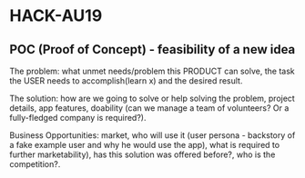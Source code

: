 # HACK-AU19

## POC (Proof of Concept) - feasibility of a new idea
The problem:
what unmet needs/problem this PRODUCT can solve, the task the USER needs to accomplish(learn x) and the desired result.

The solution:
how are we going to solve or help solving the problem, project details, app features, doability (can we manage a team of volunteers? Or a fully-fledged company is required?).

Business Opportunities:
market, who will use it (user persona - backstory of a fake example user and why he would use the app), what is required to further marketability), has this solution was offered before?, who is the competition?.

